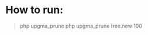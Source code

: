 # How to run:
> php upgma_prune <newick formatted UPGMA tree> <number of leaves to remain>
> php upgma_prune tree.new 100 
